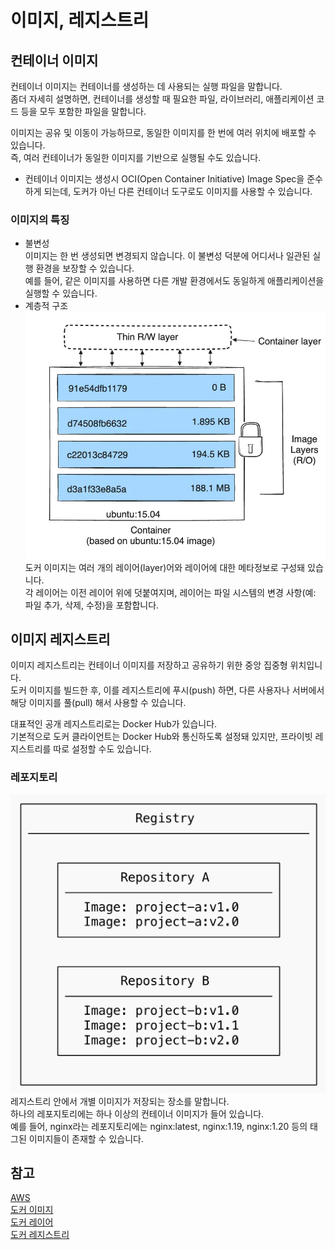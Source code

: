 # 이미지, 레지스트리
## 컨테이너 이미지
컨테이너 이미지는 컨테이너를 생성하는 데 사용되는 실행 파일을 말합니다.  
좀더 자세히 설명하면, 컨테이너를 생성할 때 필요한 파일, 라이브러리, 애플리케이션 코드 등을 모두 포함한 파일을 말합니다.  

이미지는 공유 및 이동이 가능하므로, 동일한 이미지를 한 번에 여러 위치에 배포할 수 있습니다.  
즉, 여러 컨테이너가 동일한 이미지를 기반으로 실행될 수도 있습니다.  

* 컨테이너 이미지는 생성시 OCI(Open Container Initiative) Image Spec을 준수하게 되는데, 도커가 아닌 다른 컨테이너 도구로도 이미지를 사용할 수 있습니다.

### 이미지의 특징
* 불변성  
이미지는 한 번 생성되면 변경되지 않습니다. 이 불변성 덕분에 어디서나 일관된 실행 환경을 보장할 수 있습니다.  
예를 들어, 같은 이미지를 사용하면 다른 개발 환경에서도 동일하게 애플리케이션을 실행할 수 있습니다.
* 계층적 구조  
![docker_layer](./이미지/docker_layer.png)
도커 이미지는 여러 개의 레이어(layer)어와 레이어에 대한 메타정보로 구성돼 있습니다.  
각 레이어는 이전 레이어 위에 덧붙여지며, 레이어는 파일 시스템의 변경 사항(예: 파일 추가, 삭제, 수정)을 포함합니다.  

## 이미지 레지스트리
이미지 레지스트리는 컨테이너 이미지를 저장하고 공유하기 위한 중앙 집중형 위치입니다.  
도커 이미지를 빌드한 후, 이를 레지스트리에 푸시(push) 하면, 다른 사용자나 서버에서 해당 이미지를 풀(pull) 해서 사용할 수 있습니다.

대표적인 공개 레지스트리로는 Docker Hub가 있습니다.  
기본적으로 도커 클라이언트는 Docker Hub와 통신하도록 설정돼 있지만, 프라이빗 레지스트리를 따로 설정할 수도 있습니다.

### 레포지토리
![docker_repository](./이미지/docker_repository.png)
레지스트리 안에서 개별 이미지가 저장되는 장소를 말합니다.  
하나의 레포지토리에는 하나 이상의 컨테이너 이미지가 들어 있습니다.  
예를 들어, nginx라는 레포지토리에는 nginx:latest, nginx:1.19, nginx:1.20 등의 태그된 이미지들이 존재할 수 있습니다.

## 참고
[AWS](https://aws.amazon.com/ko/compare/the-difference-between-docker-images-and-containers/)  
[도커 이미지](https://docs.docker.com/get-started/docker-concepts/the-basics/what-is-an-image/)  
[도커 레이어](https://docs.docker.com/get-started/docker-concepts/building-images/understanding-image-layers/)  
[도커 레지스트리](https://docs.docker.com/get-started/docker-concepts/the-basics/what-is-a-registry/)
